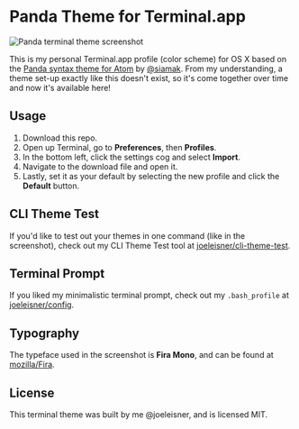 # Panda Theme for Terminal.app

![Panda terminal theme screenshot](http://joeleisner.com/github/screenshots/panda-terminal/screenshot-retina-v2.png)

This is my personal Terminal.app profile (color scheme) for OS X based on the [Panda syntax theme for Atom](https://github.com/siamak/atom-panda-syntax) by [@siamak](https://github.com/siamak). From my understanding, a theme set-up exactly like this doesn't exist, so it's come together over time and now it's available here!

## Usage
1. Download this repo.
2. Open up Terminal, go to **Preferences**, then **Profiles**.
3. In the bottom left, click the settings cog and select **Import**.
4. Navigate to the download file and open it.
5. Lastly, set it as your default by selecting the new profile and click the **Default** button.

## CLI Theme Test
If you'd like to test out your themes in one command (like in the screenshot), check out my CLI Theme Test tool at [joeleisner/cli-theme-test](https://github.com/joeleisner/cli-theme-test).

## Terminal Prompt
If you liked my minimalistic terminal prompt, check out my `.bash_profile` at [joeleisner/config](https://github.com/joeleisner/config).

## Typography
The typeface used in the screenshot is **Fira Mono**, and can be found at [mozilla/Fira](https://github.com/mozilla/Fira).

## License
This terminal theme was built by me @joeleisner, and is licensed MIT.

